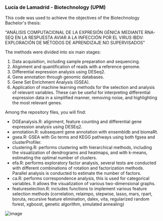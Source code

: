 ### Lucía de Lamadrid - Biotechnology (UPM)

This code was used to achieve the objectives of the Biotechnology Bachelor's thesis:

"ANÁLISIS COMPUTACIONAL DE LA EXPRESIÓN GÉNICA MEDIANTE RNA-SEQ EN LA RESPUESTA AVIAR A LA INFECCIÓN POR EL VIRUS IBDV: EXPLORACIÓN DE MÉTODOS DE APRENDIZAJE NO SUPERVISADOS" 

The methods were divided into six main stages: 
1. Data acquisition, including sample preparation and sequencing.
2. Alignment and quantification of reads with a reference genome.
3. Differential expression analysis using DESeq2.
4. Gene annotation through genomic databases.
5. Gene Set Enrichment Analysis (GSEA).
6. Application of machine learning methods for the selection and analysis of relevant variables.
These can be useful for interpreting differential expression data in a simplified manner, removing noise, and highlighting the most relevant genes.

Among the repository files, you will find:
- DGEanalysis.R: alignment, feature counting and differential gene expression analysis using DESEq2.
- annotation.R: subsequent gene annotation with ensembldb and biomaRt.
- gsea.R: GSEA with Go terms and KEGG pathways using both fgsea and clusterProfiler.
- clustering.R: performs clustering with hierarchical methods, including the visualization of dendrograms and heatmaps, and with k-means, estimating the optimal number of clusters.
- efa.R: performs exploratory factor analysis, several tests are conducted with different combinations of rotation and factorization methods. Parallel analysis is conducted to estimate the number of factors. 
- ca.R: performs correspondence analysis, this is used for categorical variables. It allows the visualization of various two-dimensional graphs.
- featureselection.R: includes functions to implement various feature selection methods (correlation, relaimpo, stepwise, lasso, mars, rpart, boruta, recursive feature elimination, dalex, vita, regularized random forest, xgboost, genetic algorithm, simulated annealing)
      
![image](https://github.com/luciadlm/RNAseq/assets/172217433/769218b5-67cc-4f48-8ab2-272cef165e48)



